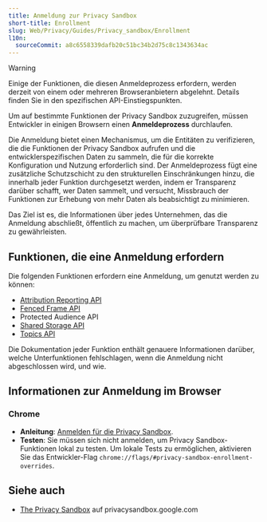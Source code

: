 ```yaml
---
title: Anmeldung zur Privacy Sandbox
short-title: Enrollment
slug: Web/Privacy/Guides/Privacy_sandbox/Enrollment
l10n:
  sourceCommit: a8c6558339dafb20c51bc34b2d75c8c1343634ac
---
```


> [!WARNING]
> Einige der Funktionen, die diesen Anmeldeprozess erfordern, werden derzeit von einem oder mehreren Browseranbietern abgelehnt.
> Details finden Sie in den spezifischen API-Einstiegspunkten.

Um auf bestimmte Funktionen der Privacy Sandbox zuzugreifen, müssen Entwickler in einigen Browsern einen **Anmeldeprozess** durchlaufen.

Die Anmeldung bietet einen Mechanismus, um die Entitäten zu verifizieren, die die Funktionen der Privacy Sandbox aufrufen und die entwicklerspezifischen Daten zu sammeln, die für die korrekte Konfiguration und Nutzung erforderlich sind. Der Anmeldeprozess fügt eine zusätzliche Schutzschicht zu den strukturellen Einschränkungen hinzu, die innerhalb jeder Funktion durchgesetzt werden, indem er Transparenz darüber schafft, wer Daten sammelt, und versucht, Missbrauch der Funktionen zur Erhebung von mehr Daten als beabsichtigt zu minimieren.

Das Ziel ist es, die Informationen über jedes Unternehmen, das die Anmeldung abschließt, öffentlich zu machen, um überprüfbare Transparenz zu gewährleisten.

## Funktionen, die eine Anmeldung erfordern

Die folgenden Funktionen erfordern eine Anmeldung, um genutzt werden zu können:

- [Attribution Reporting API](/de/docs/Web/API/Attribution_Reporting_API)
- [Fenced Frame API](/de/docs/Web/API/Fenced_frame_API)
- Protected Audience API
- [Shared Storage API](/de/docs/Web/API/Shared_Storage_API)
- [Topics API](/de/docs/Web/API/Topics_API)

Die Dokumentation jeder Funktion enthält genauere Informationen darüber, welche Unterfunktionen fehlschlagen, wenn die Anmeldung nicht abgeschlossen wird, und wie.

## Informationen zur Anmeldung im Browser

### Chrome

- **Anleitung**: [Anmelden für die Privacy Sandbox](https://github.com/privacysandbox/attestation/blob/main/how-to-enroll.md).
- **Testen**: Sie müssen sich nicht anmelden, um Privacy Sandbox-Funktionen lokal zu testen. Um lokale Tests zu ermöglichen, aktivieren Sie das Entwickler-Flag `chrome://flags/#privacy-sandbox-enrollment-overrides`.

## Siehe auch

- [The Privacy Sandbox](https://privacysandbox.google.com/) auf privacysandbox.google.com
